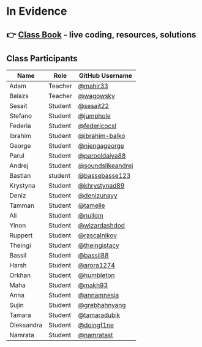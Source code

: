 # In Evidence

## 👉 [Class Book](https://github.com/FbW22-E10/Class-Book) - live coding, resources, solutions 


## Class Participants

| Name | Role | GitHub Username |
|-----|----|--------|
| Adam | Teacher | [@mahir33](https://github.com/mahir33)|
| Balazs | Teacher | [@wagowsky](https://github.com/wagowsky)|
| Sesait | Student | [@sesait22](https://github.com/sesait22)|
| Stefano | Student | [@jumphole](https://github.com/jumphole) |
| Federia | Student | [@federicocsl](http://github.com/alexgrubor) |
| Ibrahim | Student | [@ibrahim-balko](https://github.com/ibrahim-balko) |
| George | Student | [@njengageorge](https://github.com/njengageorge)|
| Parul | Student | [@parooldaiya88](https://github.com/parooldaiya88)
| Andrej | Student | [@soundslikeandrej](https://github.com/soundslikeandrej)|
| Bastian | student | [@bassebasse123](https://github.com/bassebasse123)|
| Krystyna | Student | [@khrystynad89](https://github.com/khrystynad89)|
| Deniz | Student | [@denizunayy](https://github.com/denizunayy) |
| Tamman | Student | [@tamelle](https://github.com/tamelle)|
| Ali | Student | [@nullom](https://github.com/nullom)|
| Yinon| Student | [@wizardashdod](https://github.com/wizardashdod)|
| Ruppert | Student | [@rascalnikov](https://github.com/rascalnikov)|
| Theingi  | Student | [@theingistacy](https://github.com/theingistacy)|
| Bassil| Student| [@bassil88](https://github.com/bassil88)| 
| Harsh | Student | [@arora1274](https://github.com/arora1274)|
| Orkhan | Student | [@humbleton](https://github.com/humbleton)|
| Maha | Student | [@makh93](https://github.com/makh93)|
| Anna | Student | [@annamnesia](https://github.com/annamnesia)|
| Sujin | Student | [@grebhahnyang](https://github.com/grebhahnyang)|
| Tamara | Student | [@tamaradubik](https://github.com/tamaradubik)|
| Oleksandra | Student | [@doingf1ne](https://github.com/doingf1ne)|
| Namrata | Student | [@namratast](https://github.com/namratast)|
